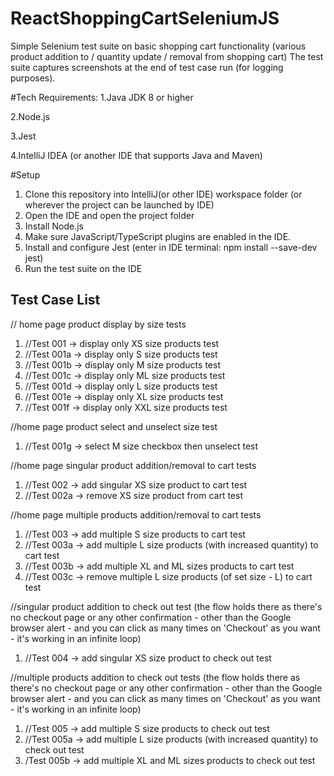 # ReactShoppingCartSeleniumJS

Simple Selenium test suite on basic shopping cart functionality (various product addition to / quantity update / removal from shopping cart) The test suite captures screenshots at the end of test case run (for logging purposes).

#Tech Requirements:
 1.Java JDK 8 or higher 
 
 2.Node.js

 3.Jest
 
 4.IntelliJ IDEA (or another IDE that supports Java and Maven)

#Setup

1. Clone this repository into IntelliJ(or other IDE) workspace folder (or wherever the project can be launched by IDE)
2. Open the IDE and open the project folder
3. Install Node.js
4. Make sure JavaScript/TypeScript plugins are enabled in the IDE.
5. Install and configure Jest (enter in IDE terminal: npm install --save-dev jest)
6. Run the test suite on the IDE

## Test Case List

// home page product display by size tests

1.	//Test 001 -> display only XS size products test 
2.	//Test 001a -> display only S size products test
3.	//Test 001b -> display only M size products test
4.	//Test 001c -> display only ML size products test
5.	//Test 001d -> display only L size products test
6.	//Test 001e -> display only XL size products test
7.	//Test 001f -> display only XXL size products test

//home page product select and unselect size test

1.	//Test 001g -> select M size checkbox then unselect test

//home page singular product addition/removal to cart tests

1.	//Test 002 -> add singular XS size product to cart test
2.	//Test 002a -> remove XS size product from cart test

//home page multiple products addition/removal to cart tests

1.	//Test 003 -> add multiple S size products to cart test
2.	//Test 003a -> add multiple L size products (with increased quantity) to cart test
3.	//Test 003b -> add multiple XL and ML sizes products to cart test
4.	//Test 003c -> remove multiple L size products (of set size - L) to cart test

//singular product addition to check out test (the flow holds there as there's no checkout page or any other confirmation - other than the Google browser alert - and you can click as many times on 'Checkout' as you want - it's working in an infinite loop)

1.	//Test 004 -> add singular XS size product to check out test

//multiple products addition to check out tests (the flow holds there as there's no checkout page or any other confirmation - other than the Google browser alert - and you can click as many times on 'Checkout' as you want - it's working in an infinite loop)

1.	//Test 005 -> add multiple S size products to check out test
2.	//Test 005a -> add multiple L size products (with increased quantity) to check out test
3.	/Test 005b -> add multiple XL and ML sizes products to check out test
